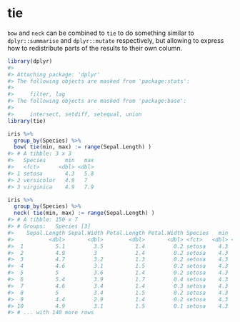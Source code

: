 <!-- README.md is generated from README.Rmd. Please edit that file -->

tie
===

`bow` and `neck` can be combined to `tie` to do something similar to
`dplyr::summarise` and `dplyr::mutate` respectively, but allowing to
express how to redistribute parts of the results to their own column.

``` r
library(dplyr)
#> 
#> Attaching package: 'dplyr'
#> The following objects are masked from 'package:stats':
#> 
#>     filter, lag
#> The following objects are masked from 'package:base':
#> 
#>     intersect, setdiff, setequal, union
library(tie)

iris %>% 
  group_by(Species) %>% 
  bow( tie(min, max) := range(Sepal.Length) )
#> # A tibble: 3 x 3
#>   Species      min   max
#>   <fct>      <dbl> <dbl>
#> 1 setosa       4.3   5.8
#> 2 versicolor   4.9   7  
#> 3 virginica    4.9   7.9

iris %>% 
  group_by(Species) %>% 
  neck( tie(min, max) := range(Sepal.Length) )
#> # A tibble: 150 x 7
#> # Groups:   Species [3]
#>    Sepal.Length Sepal.Width Petal.Length Petal.Width Species   min   max
#>           <dbl>       <dbl>        <dbl>       <dbl> <fct>   <dbl> <dbl>
#>  1          5.1         3.5          1.4         0.2 setosa    4.3   5.8
#>  2          4.9         3            1.4         0.2 setosa    4.3   5.8
#>  3          4.7         3.2          1.3         0.2 setosa    4.3   5.8
#>  4          4.6         3.1          1.5         0.2 setosa    4.3   5.8
#>  5          5           3.6          1.4         0.2 setosa    4.3   5.8
#>  6          5.4         3.9          1.7         0.4 setosa    4.3   5.8
#>  7          4.6         3.4          1.4         0.3 setosa    4.3   5.8
#>  8          5           3.4          1.5         0.2 setosa    4.3   5.8
#>  9          4.4         2.9          1.4         0.2 setosa    4.3   5.8
#> 10          4.9         3.1          1.5         0.1 setosa    4.3   5.8
#> # ... with 140 more rows
```
